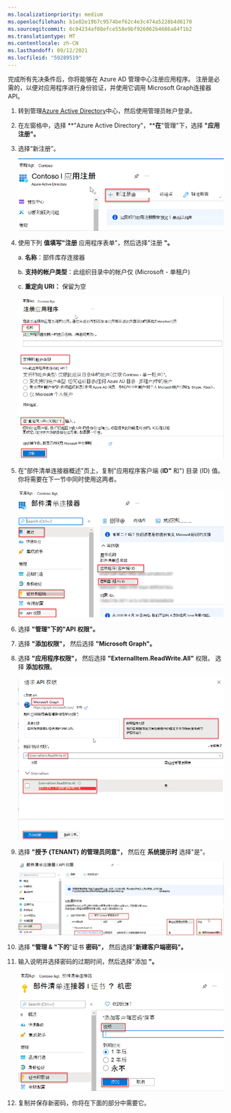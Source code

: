 ```yaml
---
ms.localizationpriority: medium
ms.openlocfilehash: b1e82e19b7c9574bef62c4e3c474a5228b4d6170
ms.sourcegitcommit: 6c04234af08efce558e9bf926062b4686a84f1b2
ms.translationtype: MT
ms.contentlocale: zh-CN
ms.lasthandoff: 09/12/2021
ms.locfileid: "59289519"
---
```

<!-- markdownlint-disable MD002 MD041 -->

完成所有先决条件后，你将能够在 Azure AD 管理中心注册应用程序。 注册是必需的，以便对应用程序进行身份验证，并使用它调用 Microsoft Graph连接器 API。

1. 转到管理[Azure Active Directory](https://aad.portal.azure.com/)中心，然后使用管理员帐户登录。
2. 在左窗格中，选择 **"Azure Active Directory"，****在**"管理"下，选择 **"应用注册"。**
3. 选择“新注册”。

    ![显示"应用注册"部分屏幕截图](images/connectors-images/build2.png)

4. 使用下列 **值填写"注册** 应用程序表单"，然后选择"注册 **"。**

    a. **名称**：部件库存连接器

    b. **支持的帐户类型**：此组织目录中的帐户仅 (Microsoft - 单租户) 

    c. **重定向 URI：** 保留为空

    ![显示"注册应用程序"部分屏幕截图](images/connectors-images/build3-contoso-register-app.png)

5. 在"部件清单连接器概述&quot;页上，复制&quot;应用程序客户端 (**ID&quot;** 和") 目录 (ID) 值。 你将需要在下一节中同时使用这两者。

    ![显示"部件清单连接器"部分的屏幕截图](images/connectors-images/build3-contoso-partsinv.png)

6. 选择 **"管理"下的"API** **权限"。**
7. 选择 **"添加权限"，** 然后选择 **"Microsoft Graph"。**
8. 选择 **"应用程序权限"，** 然后选择 **"ExternalItem.ReadWrite.All"** 权限。 选择 **添加权限**。

    ![显示"请求 API 权限"部分屏幕截图](images/connectors-images/build4.png)

9. 选择 **"授予 {TENANT} 的管理员同意"，** 然后在 **系统提示时** 选择"是"。

    ![显示"部件清单连接器 api 权限"部分的屏幕截图](images/connectors-images/build5.png)

10. 选择 **"管理 &amp; "下的**"证书 **密码"，** 然后选择"**新建客户端密码"。**
11. 输入说明并选择密码的过期时间，然后选择"添加 **"。**

    ![显示"部件清单连接器证书和密码"部分的屏幕截图](images/connectors-images/build6.png)

12. 复制并保存新密码，你将在下面的部分中需要它。
